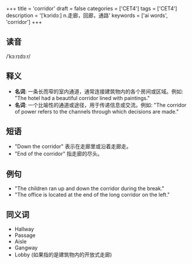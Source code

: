 +++
title = 'corridor'
draft = false
categories = ['CET4']
tags = ['CET4']
description = '[ˈkɔridɔː] n.走廊，回廊，通路'
keywords = ['ai words', 'corridor']
+++

## 读音
/ˈkɔːrɪdɔːr/

## 释义
- **名词**: 一条长而窄的室内通道，通常连接建筑物内的各个房间或区域。例如: "The hotel had a beautiful corridor lined with paintings."
- **名词**: 一个比喻性的通道或途径，用于传递信息或交流。例如: "The corridor of power refers to the channels through which decisions are made."

## 短语
- "Down the corridor" 表示在走廊里或沿着走廊走。
- "End of the corridor" 指走廊的尽头。

## 例句
- "The children ran up and down the corridor during the break."
- "The office is located at the end of the long corridor on the left."

## 同义词
- Hallway
- Passage
- Aisle
- Gangway
- Lobby (如果指的是建筑物内的开放式走廊)
